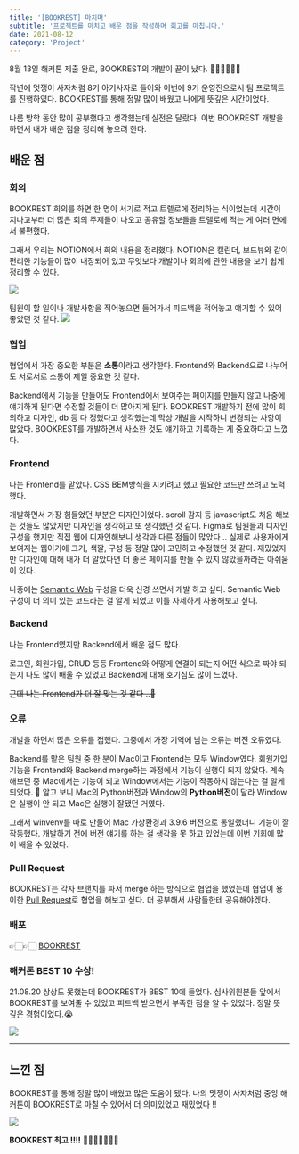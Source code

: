 ```yaml
---
title: '[BOOKREST] 마치며'
subtitle: '프로젝트를 마치고 배운 점을 작성하며 회고를 마칩니다.'
date: 2021-08-12
category: 'Project'
---
```


8월 13일 해커톤 제출 완료, BOOKREST의 개발이 끝이 났다. 👏🏻👏🏻👏🏻

작년에 멋쟁이 사자처럼 8기 아기사자로 들어와 이번에 9기 운영진으로서 팀 프로젝트를 진행하였다.
BOOKREST를 통해 정말 많이 배웠고 나에게 뜻깊은 시간이었다.

나름 방학 동안 많이 공부했다고 생각했는데 실전은 달랐다.
이번 BOOKREST 개발을 하면서 내가 배운 점을 정리해 놓으려 한다.

## 배운 점

### 회의

BOOKREST 회의를 하면 한 명이 서기로 적고 트렐로에 정리하는 식이었는데 시간이 지나고부터 더 많은 회의 주제들이 나오고 공유할 정보들을 트렐로에 적는 게 여러 면에서 불편했다.

그래서 우리는 NOTION에서 회의 내용을 정리했다. NOTION은 캘린더, 보드뷰와 같이 편리한 기능들이 많이 내장되어 있고 무엇보다 개발이나 회의에 관한 내용을 보기 쉽게 정리할 수 있다.

![](https://images.velog.io/images/seulhyi/post/08c02749-f231-41db-b06d-49deead5acba/image.png)

팀원이 할 일이나 개발사항을 적어놓으면 들어가서 피드백을 적어놓고 얘기할 수 있어 좋았던 것 같다.
![](https://images.velog.io/images/seulhyi/post/1c59a502-73ec-49c8-9418-70d8d035571b/image.png)

### 협업

협업에서 가장 중요한 부분은 **소통**이라고 생각한다.
Frontend와 Backend으로 나누어도 서로서로 소통이 제일 중요한 것 같다.

Backend에서 기능을 만들어도 Frontend에서 보여주는 페이지를 만들지 않고 나중에 얘기하게 된다면 수정할 것들이 더 많아지게 된다. BOOKREST 개발하기 전에 많이 회의하고 디자인, db 등 다 정했다고 생각했는데 막상 개발을 시작하니 변경되는 사항이 많았다.
BOOKREST를 개발하면서 사소한 것도 얘기하고 기록하는 게 중요하다고 느꼈다.

### Frontend

나는 Frontend를 맡았다. CSS BEM방식을 지키려고 했고 필요한 코드만 쓰려고 노력했다.

개발하면서 가장 힘들었던 부분은 디자인이었다. scroll 감지 등 javascript도 처음 해보는 것들도 많았지만 디자인을 생각하고 또 생각했던 것 같다. Figma로 팀원들과 디자인 구성을 했지만 직접 웹에 디자인해보니 생각과 다른 점들이 많았다 ..
실제로 사용자에게 보여지는 웹이기에 크기, 색깔, 구성 등 정말 많이 고민하고 수정했던 것 같다.
재밌었지만 디자인에 대해 내가 더 알았다면 더 좋은 페이지를 만들 수 있지 않았을까라는 아쉬움이 있다.

나중에는 [Semantic Web](https://www.w3.org/standards/semanticweb/) 구성을 더욱 신경 쓰면서 개발 하고 싶다. Semantic Web 구성이 더 의미 있는 코드라는 걸 알게 되었고 이를 자세하게 사용해보고 싶다.

### Backend

나는 Frontend였지만 Backend에서 배운 점도 많다.

로그인, 회원가입, CRUD 등등 Frontend와 어떻게 연결이 되는지 어떤 식으로 짜야 되는지 나도 많이 배울 수 있었고 Backend에 대해 호기심도 많이 느꼈다.

~~근데 나는 Frontend가 더 잘 맞는 것 같다 ..🤫~~

### 오류

개발을 하면서 많은 오류를 접했다.
그중에서 가장 기억에 남는 오류는 버전 오류였다.

Backend를 맡은 팀원 중 한 분이 Mac이고 Frontend는 모두 Window였다.
회원가입 기능을 Frontend와 Backend merge하는 과정에서 기능이 실행이 되지 않았다. 계속해보던 중 Mac에서는 기능이 되고 Window에서는 기능이 작동하지 않는다는 걸 알게 되었다. 🤯
알고 보니 Mac의 Python버전과 Window의 <b>Python버전</b>이 달라 Window은 실행이 안 되고 Mac은 실행이 잘됐던 거였다.

그래서 winvenv를 따로 만들어 Mac 가상환경과 3.9.6 버전으로 통일했더니 기능이 잘 작동했다.
개발하기 전에 버전 얘기를 하는 걸 생각을 못 하고 있었는데 이번 기회에 많이 배울 수 있었다.

### Pull Request

BOOKREST는 각자 브랜치를 파서 merge 하는 방식으로 협업을 했었는데 협업이 용이한 [Pull Request](https://docs.github.com/en/github/collaborating-with-pull-requests/proposing-changes-to-your-work-with-pull-requests/about-pull-requests)로 협업을 해보고 싶다. 더 공부해서 사람들한테 공유해야겠다.

### 배포

👉🏻👉🏻 [BOOKREST](https://sharebookrest.herokuapp.com/)

### 해커톤 BEST 10 수상!

21.08.20
상상도 못했는데 BOOKREST가 BEST 10에 들었다.
심사위원분들 앞에서 BOOKREST를 보여줄 수 있었고 피드백 받으면서 부족한 점을 알 수 있었다. 정말 뜻 깊은 경험이었다.😭

![](https://images.velog.io/images/seulhyi/post/5a5b7f91-0b73-4103-a781-d04d4c45bee9/KakaoTalk_20210822_002653863.jpg)

---

## 느낀 점

BOOKREST를 통해 정말 많이 배웠고 많은 도움이 됐다.
나의 멋쟁이 사자처럼 중앙 해커톤이 BOOKREST로 마칠 수 있어서 더 의미있었고 재밌었다 !!

![](https://images.velog.io/images/seulhyi/post/dea0c7f0-5f2f-4d30-9884-9bbd39e8e237/KakaoTalk_20210702_210407306_05.jpg)

**BOOKREST 최고 !!!!**
🦁👋🏻👋🏻👋🏻
